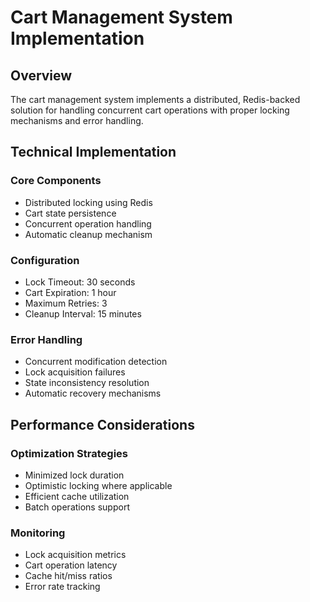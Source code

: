 # Cart Management System Implementation

## Overview
The cart management system implements a distributed, Redis-backed solution for handling concurrent cart operations with proper locking mechanisms and error handling.

## Technical Implementation

### Core Components
- Distributed locking using Redis
- Cart state persistence
- Concurrent operation handling
- Automatic cleanup mechanism

### Configuration
- Lock Timeout: 30 seconds
- Cart Expiration: 1 hour
- Maximum Retries: 3
- Cleanup Interval: 15 minutes

### Error Handling
- Concurrent modification detection
- Lock acquisition failures
- State inconsistency resolution
- Automatic recovery mechanisms

## Performance Considerations

### Optimization Strategies
- Minimized lock duration
- Optimistic locking where applicable
- Efficient cache utilization
- Batch operations support

### Monitoring
- Lock acquisition metrics
- Cart operation latency
- Cache hit/miss ratios
- Error rate tracking